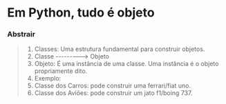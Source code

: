 # Em Python, tudo é objeto
### Abstrair
> 1. Classes: Uma estrutura fundamental para construir objetos.
> 2. Classe ---------> Objeto
> 3. Objeto: É uma instância de uma classe. Uma instância é o objeto propriamente dito. 
> 4. Exemplo: 
> 5. Classe dos Carros: pode construir uma ferrari/fiat uno.
> 6. Classe dos Aviões: pode construir um jato f1/boing 737.